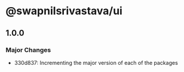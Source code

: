 # @swapnilsrivastava/ui

## 1.0.0

### Major Changes

- 330d837: Incrementing the major version of each of the packages
